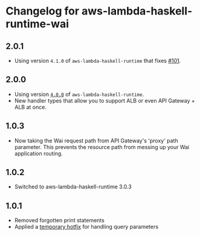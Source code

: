 # Changelog for aws-lambda-haskell-runtime-wai

## 2.0.1

* Using version `4.1.0` of `aws-lambda-haskell-runtime` that fixes [#101](https://github.com/theam/aws-lambda-haskell-runtime/issues/101).

## 2.0.0

* Using version [`4.0.0`](https://github.com/theam/aws-lambda-haskell-runtime/pull/97) of `aws-lambda-haskell-runtime`.
* New handler types that allow you to support ALB or even API Gateway + ALB at once.

## 1.0.3

* Now taking the Wai request path from API Gateway's 'proxy' path parameter. This prevents the resource path from messing up your Wai application routing.

## 1.0.2

* Switched to aws-lambda-haskell-runtime 3.0.3

## 1.0.1

* Removed forgotten print statements
* Applied a [temporary hotfix](https://github.com/eir-forsakring/aws-lambda-haskell-runtime-wai/pull/4) for handling query parameters
